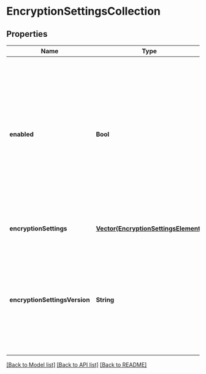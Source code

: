 # EncryptionSettingsCollection


## Properties
Name | Type | Description | Notes
------------ | ------------- | ------------- | -------------
**enabled** | **Bool** | Set this flag to true and provide DiskEncryptionKey and optional KeyEncryptionKey to enable encryption. Set this flag to false and remove DiskEncryptionKey and KeyEncryptionKey to disable encryption. If EncryptionSettings is null in the request object, the existing settings remain unchanged. | [default to nothing]
**encryptionSettings** | [**Vector{EncryptionSettingsElement}**](EncryptionSettingsElement.md) | A collection of encryption settings, one for each disk volume. | [optional] [default to nothing]
**encryptionSettingsVersion** | **String** | Describes what type of encryption is used for the disks. Once this field is set, it cannot be overwritten. &#39;1.0&#39; corresponds to Azure Disk Encryption with AAD app.&#39;1.1&#39; corresponds to Azure Disk Encryption. | [optional] [default to nothing]


[[Back to Model list]](../README.md#models) [[Back to API list]](../README.md#api-endpoints) [[Back to README]](../README.md)


